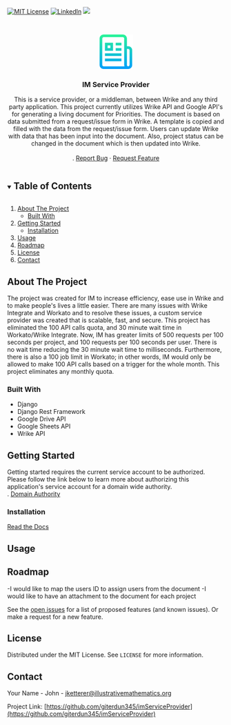 <!--
*** Thanks for checking out the Best-README-Template. If you have a suggestion
*** that would make this better, please fork the repo and create a pull request
*** or simply open an issue with the tag "enhancement".
*** Thanks again! Now go create something AMAZING! :D
***
***
***
*** To avoid retyping too much info. Do a search and replace for the following:
*** giterdun345, imServiceProvider, twitter_handle, jketterer@illustrativemathematics.org, imServiceProvider, project_description
-->



<!-- PROJECT SHIELDS -->
<!--
*** I'm using markdown "reference style" links for readability.
*** Reference links are enclosed in brackets [ ] instead of parentheses ( ).
*** See the bottom of this document for the declaration of the reference variables
*** for contributors-url, forks-url, etc. This is an optional, concise syntax you may use.
*** https://www.markdownguide.org/basic-syntax/#reference-style-links
-->

[![MIT License][license-shield]][license-url]
[![LinkedIn][linkedin-shield]][linkedin-url]
![](https://heroku-status-badges.herokuapp.com/{immense-plains-50482})


<!-- PROJECT LOGO -->
<br />
<p align="center">
  <a href="https://github.com/giterdun345/imServiceProvider">
    <img src="logo.png" alt="Logo" width="80" height="80">
  </a>

  <h3 align="center">IM Service Provider</h3>

  <p align="center">
    This is a service provider, or a middleman, between Wrike and any third party application.
    This project currently utilizes Wrike API and Google API's for generating a living document for Priorities. The document is based on data submitted from a request/issue form in Wrike. A template is copied and filled with the data from the request/issue form. Users can update Wrike with data that has been input into the document. Also, project status can 
    be changed in the document which is then updated into Wrike. 
    <br />
    <!-- <a href="https://github.com/giterdun345/imServiceProvider"><strong>Explore the docs »</strong></a> -->
    <br />
    <!-- <a href="https://github.com/giterdun345/imServiceProvider">View Demo</a> -->
    .
    <a href="https://github.com/giterdun345/imServiceProvider/issues">Report Bug</a>
    ·
    <a href="https://github.com/giterdun345/imServiceProvider/issues">Request Feature</a>
  </p>
</p>



<!-- TABLE OF CONTENTS -->
<details open="open">
  <summary><h2 style="display: inline-block">Table of Contents</h2></summary>
  <ol>
    <li>
      <a href="#about-the-project">About The Project</a>
      <ul>
        <li><a href="#built-with">Built With</a></li>
      </ul>
    </li>
    <li>
      <a href="#getting-started">Getting Started</a>
      <ul>
        <li><a href="#installation">Installation</a></li>
      </ul>
    </li>
    <li><a href="#usage">Usage</a></li>
    <li><a href="#roadmap">Roadmap</a></li>
    <li><a href="#license">License</a></li>
    <li><a href="#contact">Contact</a></li>
  </ol>
</details>



<!-- ABOUT THE PROJECT -->
## About The Project
The project was created for IM to increase efficiency, ease use in Wrike and to make people's lives a little easier.
There are many issues with Wrike Integrate and Workato and to resolve these issues, a custom service provider was created
that is scalable, fast, and secure. This project has eliminated the 100 API calls quota, and 30 minute wait time in Workato/Wrike Integrate. Now, IM has greater limits of 500 requests per 100 seconds per project, and 100 requests per 100 seconds per user. There is no wait time reducing the 30 minute wait time to milliseconds. Furthermore, there is also a 100 job limit in Workato; in other words, IM would only be allowed to make 100 API calls based on a trigger for the whole month. This project eliminates any monthly quota.

### Built With

* Django
* Django Rest Framework
* Google Drive API
* Google Sheets API
* Wrike API

<!-- GETTING STARTED -->
## Getting Started

Getting started requires the current service account to be authorized. Please follow the link below to learn more about authorizing this application's service account for a domain wide authority.
<br/>
.
<a href="https://developers.google.com/identity/protocols/oauth2/service-account/#delegatingauthority">Domain Authority<a>
<br/>

### Installation
<a href="https://developers.google.com/apps-script/add-ons/how-tos/publish-add-on-overview">Read the Docs</a>


<!-- USAGE EXAMPLES -->
## Usage



<!-- ROADMAP -->
## Roadmap

-I would like to map the users ID to assign users from the document
-I would like to have an attachment to the document for each project

See the [open issues](https://github.com/giterdun345/imServiceProvider/issues) for a list of proposed features (and known issues). Or make a request for a new feature.




<!-- LICENSE -->
## License

Distributed under the MIT License. See `LICENSE` for more information.



<!-- CONTACT -->
## Contact

Your Name - John - jketterer@illustrativemathematics.org

Project Link: [https://github.com/giterdun345/imServiceProvider](https://github.com/giterdun345/imServiceProvider)


<!-- MARKDOWN LINKS & IMAGES -->
<!-- https://www.markdownguide.org/basic-syntax/#reference-style-links -->
[issues-shield]: https://img.shields.io/github/issues/giterdun345/repo.svg?style=for-the-badge
[issues-url]: https://github.com/giterdun345/repo/issues
[license-shield]: https://img.shields.io/github/license/giterdun345/repo.svg?style=for-the-badge
[license-url]: https://github.com/giterdun345/repo/blob/master/LICENSE.txt
[linkedin-shield]: https://img.shields.io/badge/-LinkedIn-black.svg?style=for-the-badge&logo=linkedin&colorB=555
[linkedin-url]: https://linkedin.com/in/jm-ketterer
